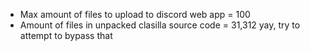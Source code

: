 - Max amount of files to upload to discord web app = 100
- Amount of files in unpacked clasilla source code = 31,312
yay, try to attempt to bypass that
